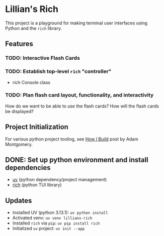# Lillian's Rich

This project is a playground for making terminal user interfaces using Python and the `rich` library.

## Features

### TODO: Interactive Flash Cards

### TODO: Establish top-level `rich` "controller"

- rich Console class

### TODO: Plan flash card layout, functionality, and interactivity

How do we want to be able to use the flash cards? How will the flash cards be displayed?

## Project Initialization

For various python project tooling, see [How I Build](https://montasaurus.com/posts/how-i-build) post by Adam Montgomery.

## DONE: Set up python environment and install dependencies

- [uv](https://docs.astral.sh/uv/) (python dependency/project management)
- [rich](https://github.com/textualize/rich/blob/master/README.md) (python TUI library)

## Updates

- Installed UV (python 3.13.1): `uv python install`
- Activated venv: `uv venv lillians-rich`
- Installed `rich` via `pip`: `uv pip install rich`
- Initialized `uv` project: `uv init --app`